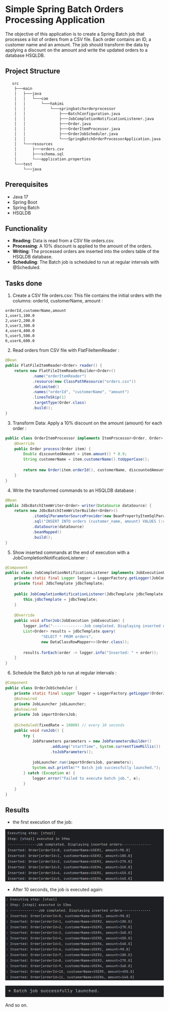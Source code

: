 # Simple Spring Batch Orders Processing Application

The objective of this application is to create a Spring Batch job that processes a list of orders from a CSV file. Each order contains an ID, a customer name and an amount. The job should transform the data by applying a discount on the amount and write the updated orders to a database HSQLDB.

## Project Structure
```
   src
    ├───main
    │   ├───java
    │   │   └───com
    │   │       └───hakimi
    │   │           └───springbatchorderprocessor
    │   │               ├───BatchConfiguration.java
    │   │               ├───JobCompletionNotificationListener.java
    │   │               ├───Order.java
    │   │               ├───OrderItemProcessor.java
    │   │               ├───OrderJobScheduler.java
    │   │               └───SpringBatchOrderProcessorApplication.java
    │   └───resources
    │       ├───orders.csv
    │       ├───schema.sql
    │       └───application.properties
    └───test
        └───java
```

## Prerequisites
- Java 17
- Spring Boot
- Spring Batch
- HSQLDB

## Functionality
- **Reading**: Data is read from a CSV file orders.csv.
- **Processing**: A 10% discount is applied to the amount of the orders.
- **Writing**: The processed orders are inserted into the orders table of the HSQLDB database.
- **Scheduling**: The Batch job is scheduled to run at regular intervals with @Scheduled.

## Tasks done
1. Create a CSV file orders.csv: This file contains the initial orders with the columns: orderId, customerName, amount :
```
orderId,customerName,amount
1,user1,100.0
2,user2,200.0
3,user3,300.0
4,user4,400.0
5,user5,500.0
6,user6,600.0
```

2. Read orders from CSV file with FlatFileItemReader :
```java
@Bean
public FlatFileItemReader<Order> reader() {
    return new FlatFileItemReaderBuilder<Order>()
            .name("orderItemReader")
            .resource(new ClassPathResource("orders.csv"))
            .delimited()
            .names("orderId", "customerName", "amount")
            .linesToSkip(1)
            .targetType(Order.class)
            .build();
}
```

3. Transform Data: Apply a 10% discount on the amount (amount) for each order :
```java
public class OrderItemProcessor implements ItemProcessor<Order, Order> {
    @Override
    public Order process(Order item) {
        Double discountedAmount = item.amount() * 0.9;
        String customerName = item.customerName().toUpperCase();

        return new Order(item.orderId(), customerName, discountedAmount);
    }
}
```

4. Write the transformed commands to an HSQLDB database :
```java
@Bean
public JdbcBatchItemWriter<Order> writer(DataSource dataSource) {
    return new JdbcBatchItemWriterBuilder<Order>()
            .itemSqlParameterSourceProvider(new BeanPropertyItemSqlParameterSourceProvider<>())
            .sql("INSERT INTO orders (customer_name, amount) VALUES (:customerName, :amount)")
            .dataSource(dataSource)
            .beanMapped()
            .build();
}
```

5. Show inserted commands at the end of execution with a JobCompletionNotificationListener :
```java
@Component
public class JobCompletionNotificationListener implements JobExecutionListener {
    private static final Logger logger = LoggerFactory.getLogger(JobCompletionNotificationListener.class);
    private final JdbcTemplate jdbcTemplate;

    public JobCompletionNotificationListener(JdbcTemplate jdbcTemplate) {
        this.jdbcTemplate = jdbcTemplate;
    }

    @Override
    public void afterJob(JobExecution jobExecution) {
        logger.info("--------------Job completed. Displaying inserted orders--------------");
        List<Order> results = jdbcTemplate.query(
                "SELECT * FROM orders",
                new DataClassRowMapper<>(Order.class));

        results.forEach(order -> logger.info("Inserted: " + order));
    }
}
```

6. Schedule the Batch job to run at regular intervals :
```java
@Component
public class OrderJobScheduler {
    private static final Logger logger = LoggerFactory.getLogger(OrderJobScheduler.class);
    @Autowired
    private JobLauncher jobLauncher;
    @Autowired
    private Job importOrdersJob;

    @Scheduled(fixedRate = 10000) // every 10 seconds
    public void runJob() {
        try {
            JobParameters parameters = new JobParametersBuilder()
                    .addLong("startTime", System.currentTimeMillis())
                    .toJobParameters();

            jobLauncher.run(importOrdersJob, parameters);
            System.out.println("* Batch job successfully launched.");
        } catch (Exception e) {
            logger.error("Failed to execute batch job.", e);
        }
    }
}
```

## Results
- the first execution of the job:

![img.png](assets/img.png)
- After 10 seconds, the job is executed again:

![img_1.png](assets/img_1.png)

![img_2.png](assets/img_2.png)

And so on.